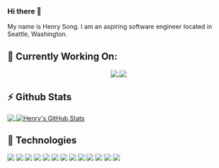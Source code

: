 ### Hi there 🤙

My name is Henry Song. I am an aspiring software engineer located in Seattle, Washington. 

## 🔭 Currently Working On:
<p align="center">
<a href="https://github.com/henryxsong/henryxsong-v1">
  <img align="center" src="https://github-readme-stats.vercel.app/api/pin/?username=henryxsong&repo=henryxsong-v1&title_color=ffffff&text_color=c9cacc&icon_color=2bbc8a&bg_color=1d1f21" />
</a>

<a href="https://github.com/henryxsong/jarvis">
  <img align="center" src="https://github-readme-stats.vercel.app/api/pin/?username=henryxsong&repo=jarvis&title_color=ffffff&text_color=c9cacc&icon_color=2bbc8a&bg_color=1d1f21" />
</a>
</p>

## ⚡ Github Stats
<a href="https://github.com/henryxsong/henryxsong">
  <img align="center" src="https://github-readme-stats.vercel.app/api/top-langs/?username=henryxsong&title_color=ffffff&text_color=c9cacc&icon_color=2bbc8a&bg_color=1d1f21&langs_count=3" />
</a>
<a href="https://github.com/henryxsong/henryxsong">
  <img align="center" src="https://github-readme-stats.vercel.app/api?username=henryxsong&show_icons=true&line_height=27&count_private=true&title_color=ffffff&text_color=c9cacc&icon_color=2bbc8a&bg_color=1d1f21" alt="Henry's GitHub Stats" />
</a>


## 🧰 Technologies

  ![](https://img.shields.io/badge/OS-macos-informational?style=flat&logo=macos&logoColor=white&color=2bbc8a)
  ![](https://img.shields.io/badge/OS-windows-informational?style=flat&logo=windows&logoColor=white&color=2bbc8a)
  ![](https://img.shields.io/badge/Editor-VSCode-informational?style=flat&logo=visual-studio-code&logoColor=white&color=2bbc8a)
  ![](https://img.shields.io/badge/Code-Python-informational?style=flat&logo=python&logoColor=white&color=2bbc8a)
  ![](https://img.shields.io/badge/Code-C++-informational?style=flat&logo=c++&logoColor=white&color=2bbc8a)
  ![](https://img.shields.io/badge/Code-C%23-informational?style=flat&logo=c-sharp&logoColor=white&color=2bbc8a)
  ![](https://img.shields.io/badge/Code-Java-informational?style=flat&logo=java&logoColor=white&color=2bbc8a)
  ![](https://img.shields.io/badge/Code-MatLab-informational?style=flat&logo=matlab&logoColor=white&color=2bbc8a)
  ![](https://img.shields.io/badge/Code-HTML-informational?style=flat&logo=html5&logoColor=white&color=2bbc8a)
  ![](https://img.shields.io/badge/Code-JavaScript-informational?style=flat&logo=javascript&logoColor=white&color=2bbc8a)
  ![](https://img.shields.io/badge/Code-React-informational?style=flat&logo=react&logoColor=white&color=2bbc8a)
  ![](https://img.shields.io/badge/Code-Gatsby-informational?style=flat&logo=gatsby&logoColor=white&color=2bbc8a)
  ![](https://img.shields.io/badge/Tools-Azure-informational?style=flat&logo=microsoft-azure&logoColor=white&color=2bbc8a)




<!--
**henryxsong/henryxsong** is a ✨ _special_ ✨ repository because its `README.md` (this file) appears on your GitHub profile.

Here are some ideas to get you started:

- 🔭 I’m currently working on ...
- 🌱 I’m currently learning ...
- 👯 I’m looking to collaborate on ...
- 🤔 I’m looking for help with ...
- 💬 Ask me about ...
- 📫 How to reach me: ...
- 😄 Pronouns: ...
- ⚡ Fun fact: ...
-->
